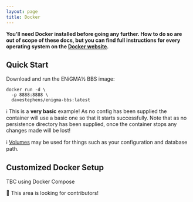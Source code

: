 ```yaml
---
layout: page
title: Docker
---
```

**You'll need Docker installed before going any further. How to do so are out of scope of these docs, but you can find full instructions
for every operating system on the [Docker website](https://docs.docker.com/engine/installation/).**

## Quick Start
Download and run the ENiGMA½ BBS image:

    docker run -d \
      -p 8888:8888 \
      davestephens/enigma-bbs:latest

:information_source: This is a **very basic** example! As no config has been supplied the container will use a basic one so that it starts successfully. Note that as no persistence directory has been supplied, once the container stops any changes made will be lost!

:information_source: [Volumes](https://docs.docker.com/storage/volumes/) may be used for things such as your configuration and database path.

## Customized Docker Setup
TBC using Docker Compose

:pencil: This area is looking for contributors!

